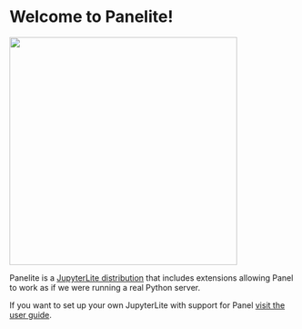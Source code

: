 # Welcome to Panelite!

<img src="https://github.com/holoviz/panel/raw/master/doc/_static/logo_horizontal_light_theme.png" data-canonical-src="https://github.com/holoviz/panel/raw/master/doc/_static/logo_stacked.png" width="400"/><br>

Panelite is a [JupyterLite distribution](https://jupyterlite.readthedocs.io/en/latest/) that includes extensions allowing Panel to work as if we were running a real Python server.

If you want to set up your own JupyterLite with support for Panel [visit the user guide](https://panel.holoviz.org/panel/user_guide/Running_in_Webassembly.html#Setting-up-JupyterLite).
